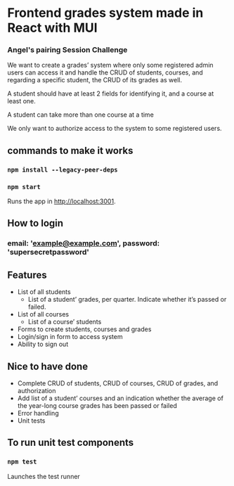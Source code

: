 # Frontend grades system made in React with MUI

### Angel's pairing Session Challenge

We want to create a grades’ system where only some registered admin users can access it and handle the CRUD of students, courses, and regarding a specific student, the CRUD of its grades as well.

A student should have at least 2 fields for identifying it, and a course at least one.

A student can take more than one course at a time

We only want to authorize access to the system to some registered users.


## commands to make it works


### `npm install --legacy-peer-deps`

### `npm start`

Runs the app in [http://localhost:3001](http://localhost:3001).

## How to login

### email: 'example@example.com', password: 'supersecretpassword'

## Features
* List of all students
    * List of a student’ grades, per quarter. Indicate whether it’s passed or failed.
* List of all courses
    * List of a course’ students
* Forms to create students, courses and grades
* Login/sign in form to access system
* Ability to sign out

## Nice to have done

* Complete CRUD of students, CRUD of courses, CRUD of grades, and authorization
* Add list of a student’ courses and an indication whether the average of the year-long course grades has been passed or failed
* Error handling
* Unit tests

## To run unit test components

### `npm test`

Launches the test runner 